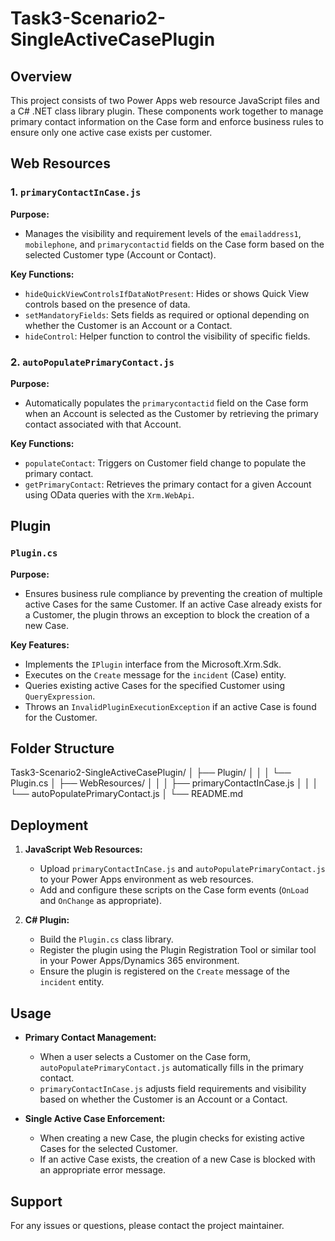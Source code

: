 # Task3-Scenario2-SingleActiveCasePlugin

## Overview

This project consists of two Power Apps web resource JavaScript files and a C# .NET class library plugin. These components work together to manage primary contact information on the Case form and enforce business rules to ensure only one active case exists per customer.

## Web Resources

### 1. `primaryContactInCase.js`

**Purpose:**

-   Manages the visibility and requirement levels of the `emailaddress1`, `mobilephone`, and `primarycontactid` fields on the Case form based on the selected Customer type (Account or Contact).

**Key Functions:**

-   `hideQuickViewControlsIfDataNotPresent`: Hides or shows Quick View controls based on the presence of data.
-   `setMandatoryFields`: Sets fields as required or optional depending on whether the Customer is an Account or a Contact.
-   `hideControl`: Helper function to control the visibility of specific fields.

### 2. `autoPopulatePrimaryContact.js`

**Purpose:**

-   Automatically populates the `primarycontactid` field on the Case form when an Account is selected as the Customer by retrieving the primary contact associated with that Account.

**Key Functions:**

-   `populateContact`: Triggers on Customer field change to populate the primary contact.
-   `getPrimaryContact`: Retrieves the primary contact for a given Account using OData queries with the `Xrm.WebApi`.

## Plugin

### `Plugin.cs`

**Purpose:**

-   Ensures business rule compliance by preventing the creation of multiple active Cases for the same Customer. If an active Case already exists for a Customer, the plugin throws an exception to block the creation of a new Case.

**Key Features:**

-   Implements the `IPlugin` interface from the Microsoft.Xrm.Sdk.
-   Executes on the `Create` message for the `incident` (Case) entity.
-   Queries existing active Cases for the specified Customer using `QueryExpression`.
-   Throws an `InvalidPluginExecutionException` if an active Case is found for the Customer.

## Folder Structure

Task3-Scenario2-SingleActiveCasePlugin/
│
├── Plugin/
│ │
│ └── Plugin.cs
│
├── WebResources/
│ │
│ ├── primaryContactInCase.js
│ │
│ └── autoPopulatePrimaryContact.js
│
└── README.md

## Deployment

1. **JavaScript Web Resources:**

    - Upload `primaryContactInCase.js` and `autoPopulatePrimaryContact.js` to your Power Apps environment as web resources.
    - Add and configure these scripts on the Case form events (`OnLoad` and `OnChange` as appropriate).

2. **C# Plugin:**
    - Build the `Plugin.cs` class library.
    - Register the plugin using the Plugin Registration Tool or similar tool in your Power Apps/Dynamics 365 environment.
    - Ensure the plugin is registered on the `Create` message of the `incident` entity.

## Usage

-   **Primary Contact Management:**

    -   When a user selects a Customer on the Case form, `autoPopulatePrimaryContact.js` automatically fills in the primary contact.
    -   `primaryContactInCase.js` adjusts field requirements and visibility based on whether the Customer is an Account or a Contact.

-   **Single Active Case Enforcement:**
    -   When creating a new Case, the plugin checks for existing active Cases for the selected Customer.
    -   If an active Case exists, the creation of a new Case is blocked with an appropriate error message.

## Support

For any issues or questions, please contact the project maintainer.
